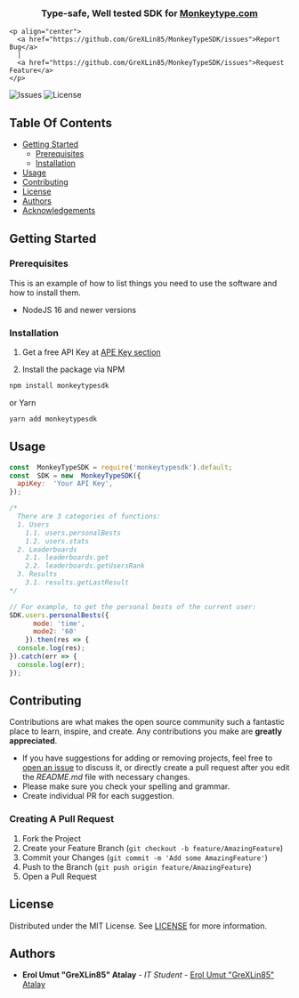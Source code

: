   <p align="center">
    <h3 align="center">Type-safe, Well tested SDK for <a href="https://monkeytype.com/">Monkeytype.com</a></h3>

    <p align="center">
      <a href="https://github.com/GreXLin85/MonkeyTypeSDK/issues">Report Bug</a>
      |
      <a href="https://github.com/GreXLin85/MonkeyTypeSDK/issues">Request Feature</a>
    </p>
  </p>

  ![Issues](https://img.shields.io/github/issues/GreXLin85/MonkeyTypeSDK) ![License](https://img.shields.io/github/license/GreXLin85/MonkeyTypeSDK) 

  ## Table Of Contents

  * [Getting Started](#getting-started)
    * [Prerequisites](#prerequisites)
    * [Installation](#installation)
  * [Usage](#usage)
  * [Contributing](#contributing)
  * [License](#license)
  * [Authors](#authors)
  * [Acknowledgements](#acknowledgements)

  ## Getting Started


  ### Prerequisites

  This is an example of how to list things you need to use the software and how to install them.
  * NodeJS 16 and newer versions

  ### Installation

  1. Get a free API Key at [APE Key section](https://monkeytype.com/settings#group_dangerZone)

  2. Install the package via NPM

  ```sh
  npm install monkeytypesdk
  ```
  or Yarn
  ```sh
  yarn add monkeytypesdk
  ```

  ## Usage
  ```js
  const  MonkeyTypeSDK = require('monkeytypesdk').default;
  const  SDK = new  MonkeyTypeSDK({
    apiKey:  'Your API Key',
  });

  /* 
    There are 3 categories of functions:
    1. Users
      1.1. users.personalBests
      1.2. users.stats
    2. Leaderboards
      2.1. leaderboards.get
      2.2. leaderboards.getUsersRank
    3. Results
      3.1. results.getLastResult
  */

  // For example, to get the personal bests of the current user:
  SDK.users.personalBests({
        mode: 'time',
        mode2: '60'
      }).then(res => {
    console.log(res);
  }).catch(err => {
    console.log(err);
  });

  ```

  ## Contributing

  Contributions are what makes the open source community such a fantastic place to learn, inspire, and create. Any contributions you make are **greatly appreciated**.
  * If you have suggestions for adding or removing projects, feel free to [open an issue](https://github.com/GreXLin85/MonkeyTypeSDK/issues/new) to discuss it, or directly create a pull request after you edit the *README.md* file with necessary changes.
  * Please make sure you check your spelling and grammar.
  * Create individual PR for each suggestion.

  ### Creating A Pull Request

  1. Fork the Project
  2. Create your Feature Branch (`git checkout -b feature/AmazingFeature`)
  3. Commit your Changes (`git commit -m 'Add some AmazingFeature'`)
  4. Push to the Branch (`git push origin feature/AmazingFeature`)
  5. Open a Pull Request

  ## License

  Distributed under the MIT License. See [LICENSE](https://github.com/GreXLin85/MonkeyTypeSDK/blob/main/LICENSE.md) for more information.

  ## Authors

  * **Erol Umut "GreXLin85" Atalay** - *IT Student* - [Erol Umut "GreXLin85" Atalay](https://github.com/GreXLin85/)
